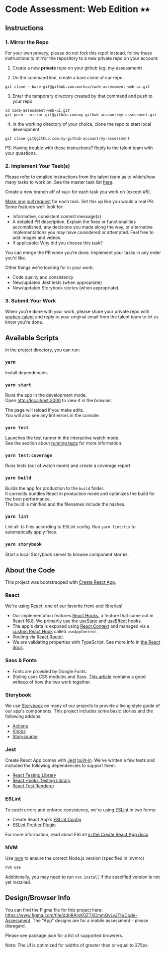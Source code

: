 # Code Assessment: Web Edition ⭑⭑

## Instructions

### 1. Mirror the Repo

For your own privacy, please do not fork this repo! Instead, follow these instructions to mirror the repository to a new private repo on your account:

1. Create a new **private** repo on your github (eg, my-assessment)

2. On the command line, create a bare clone of our repo:

```
git clone --bare git@github.com:workco/code-assessment-web-ui.git
```

3. Enter the temporary directory created by that command and push to your repo

```
cd code-assessment-web-ui.git
git push --mirror git@github.com:my-github-account/my-assessment.git
```

4. In the working directory of your choice, clone the repo to start local development

```
git clone git@github.com:my-github-account/my-assessment
```

PS: Having trouble with these instructions? Reply to the talent team with your questions.

### 2. Implement Your Task(s)

Please refer to emailed instructions from the talent team as to which/how many tasks to work on. See the master task list [here](/tasks/tasks.md).

Create a new branch off of `main` for each task you work on (except #5).

[Make one pull request](https://help.github.com/en/desktop/contributing-to-projects/creating-a-pull-request) for each task. Set this up like you would a real PR. Some features we’ll look for:

- Informative, consistent commit message(s)
- A detailed PR description. Explain the fixes or functionalities accomplished, any decisions you made along the way, or alternative implementations you may have considered or attempted. Feel free to add images and videos.
- If applicable: Why did you choose this task?

You can merge the PR when you’re done. Implement your tasks in any order you'd like.

Other things we’re looking for in your work:

- Code quality and consistency
- New/updated Jest tests (when appropriate)
- New/updated Storybook stories (when appropriate)

### 3. Submit Your Work

When you’re done with your work, please share your private repo with [workco-talent](https://github.com/workco-talent) and reply to your original email from the talent team to let us know you're done.

## Available Scripts

In the project directory, you can run:

### `yarn`

Install dependencies.

### `yarn start`

Runs the app in the development mode.<br />
Open [http://localhost:3000](http://localhost:3000) to view it in the browser.

The page will reload if you make edits.<br />
You will also see any lint errors in the console.

### `yarn test`

Launches the test runner in the interactive watch mode.<br />
See the section about [running tests](https://facebook.github.io/create-react-app/docs/running-tests) for more information.

### `yarn test:coverage`

Runs tests (out of watch mode) and create a coverage report.

### `yarn build`

Builds the app for production to the `build` folder.<br />
It correctly bundles React in production mode and optimizes the build for the best performance.<br />
The build is minified and the filenames include the hashes.

### `yarn lint`

Lint all .ts files according to ESLint config. Run `yarn lint:fix` to automatically apply fixes.

### `yarn storybook`

Start a local Storybook server to browse component stories.

## About the Code

This project was bootstrapped with [Create React App](https://github.com/facebook/create-react-app).

### React

We're using [React](https://reactjs.org/), one of our favorite front-end libraries!

- Our implementation features [React Hooks](https://reactjs.org/docs/hooks-intro.html), a feature that came out in React 16.8. We primarily use the [useState](https://reactjs.org/docs/hooks-state.html) and [useEffect](https://reactjs.org/docs/hooks-effect.html) hooks.
- The app's data is exposed using [React Context](https://reactjs.org/docs/context.html) and managed via a [custom React Hook](https://reactjs.org/docs/hooks-custom.html) called `useAppContext`.
- Routing via [React Router](https://reacttraining.com/react-router/web/guides/quick-start).
- We are validating properties with TypeScript. See more info in [the React docs](https://react-typescript-cheatsheet.netlify.app/).

### Sass & Fonts

- Fonts are provided by Google Fonts.
- Styling uses CSS modules and Sass. [This article](https://blog.bitsrc.io/how-to-use-sass-and-css-modules-with-create-react-app-83fa8b805e5e) contains a good writeup of how the two work together.

### Storybook

We use [Storybook](https://storybook.js.org/) on many of our projects to provide a living style guide of our app's components. This project includes some basic stories and the following addons:

- [Actions](https://github.com/storybookjs/storybook/tree/HEAD/addons/actions)
- [Knobs](https://github.com/storybookjs/storybook/tree/HEAD/addons/knobs)
- [Storysource](https://github.com/storybookjs/storybook/tree/HEAD/addons/storysource)

### Jest

Create React App comes with [Jest](https://jestjs.io/) [built-in](https://create-react-app.dev/docs/running-tests/). We've written a few tests and included the following dependencies to support them:

- [React Testing Library](https://testing-library.com/docs/react-testing-library/intro)
- [React Hooks Testing Library](https://react-hooks-testing-library.com/)
- [React Test Renderer](https://reactjs.org/docs/test-renderer.html)

### ESLint

To catch errors and enforce consistency, we're using [ESLint](https://eslint.org/) in two forms:

- Create React App's [ESLint Config](https://github.com/facebook/create-react-app/tree/master/packages/eslint-config-react-app)
- [ESLint Prettier Plugin](https://github.com/prettier/eslint-plugin-prettier)

For more information, read about ESLint [in the Create React App docs](https://create-react-app.dev/docs/setting-up-your-editor#displaying-lint-output-in-the-editor).

### NVM

Use [nvm](https://github.com/nvm-sh/nvm) to ensure the correct Node.js version (specified in .nvmrc)

```bash
nvm use
```

Additionally, you may need to run `nvm install` if the specified version is not yet installed.

## Design/Browser Info

You can find the Figma file for this project here: https://www.figma.com/file/ddnRArsK0ZT4CmmQvLvJTh/Code-Assessment. The "App" designs are for a mobile assessment - please disregard.

Please see package.json for a list of supported browsers.

Note: The UI is optimized for widths of greater than or equal to 375px.
